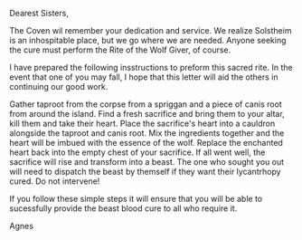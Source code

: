 Dearest Sisters,

The Coven wil remember your dedication and service. We realize Solstheim is an inhospitable place, but we go where we are needed. Anyone seeking the cure must perform the Rite of the Wolf Giver, of course.

I have prepared the following insstructions to preform this sacred rite. In the event that one of you may fall, I hope that this letter will aid the others in continuing our good work.

Gather taproot from the corpse from a spriggan and a piece of canis root from around the island.
Find a fresh sacrifice and bring them to your altar, kill them and take their heart.
Place the sacrifice's heart into a cauldron alongside the taproot and canis root. Mix the ingredients together and the heart will be imbued with the essence of the wolf.
Replace the enchanted heart back into the empty chest of your sacrifice. If all went well, the sacrifice will rise and transform into a beast. 
The one who sought you out will need to dispatch the beast by themself if they want their lycantrhopy cured. Do not intervene!

If you follow these simple steps it will ensure that you will be able to sucessfully provide the beast blood cure to all who require it.

Agnes
